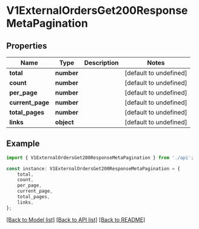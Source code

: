 # V1ExternalOrdersGet200ResponseMetaPagination


## Properties

Name | Type | Description | Notes
------------ | ------------- | ------------- | -------------
**total** | **number** |  | [default to undefined]
**count** | **number** |  | [default to undefined]
**per_page** | **number** |  | [default to undefined]
**current_page** | **number** |  | [default to undefined]
**total_pages** | **number** |  | [default to undefined]
**links** | **object** |  | [default to undefined]

## Example

```typescript
import { V1ExternalOrdersGet200ResponseMetaPagination } from './api';

const instance: V1ExternalOrdersGet200ResponseMetaPagination = {
    total,
    count,
    per_page,
    current_page,
    total_pages,
    links,
};
```

[[Back to Model list]](../README.md#documentation-for-models) [[Back to API list]](../README.md#documentation-for-api-endpoints) [[Back to README]](../README.md)
